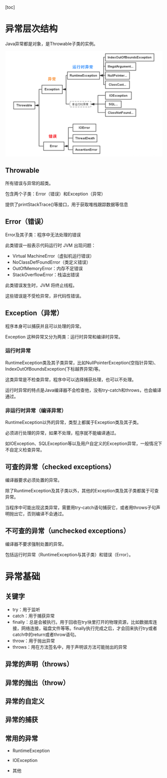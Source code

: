 [toc]

# 异常层次结构

Java异常都是对象，是Throwable子类的实例。

![image-20220703202502763](../../assets/images/image-20220703202502763.png)

## Throwable

所有错误与异常的超类。

包含两个子类：Error（错误）和Exception（异常）

提供了printStackTrace()等接口，用于获取堆栈跟踪数据等信息



## Error（错误）

Error及其子类：程序中无法处理的错误

此类错误一般表示代码运行时 JVM 出现问题：

- Virtual MachineError（虚拟机运行错误）
- NoClassDefFoundError（类定义错误）
- OutOfMemoryError：内存不足错误
- StackOverflowError：栈溢出错误

此类错误发生时，JVM 将终止线程。

这些错误是不受检异常，非代码性错误。



## Exception（异常）

程序本身可以捕获并且可以处理的异常。

Exception 这种异常又分为两类：运行时异常和编译时异常。



### 运行时异常

RuntimeException类及其子类异常，比如NullPointerException(空指针异常)、IndexOutOfBoundsException(下标越界异常)等。

这类异常是不检查异常，程序中可以选择捕获处理，也可以不处理。

运行时异常的特点是Java编译器不会检查他，没有try-catch和throws，也会编译通过。



### 非运行时异常（编译异常）

RuntimeException以外的异常，类型上都属于Exception类及其子类。

必须进行处理的异常，如果不处理，程序就不能编译通过。

如IOException、SQLException等以及用户自定义的Exception异常，一般情况下不自定义检查异常。



## 可查的异常（checked exceptions）

编译器要求必须处置的异常。

除了RuntimeException及其子类以外，其他的Exception类及其子类都属于可查异常。

当程序中可能出现这类异常，需要用try-catch语句捕获它，或者用throws子句声明抛出它，否则编译不会通过。



## 不可查的异常（unchecked exceptions）

编译器不要求强制处置的异常。

包括运行时异常（RuntimeException与其子类）和错误（Error）。



# 异常基础



## 关键字

- try：用于监听
- catch：用于捕获异常
- finally：总是会被执行。用于回收在try块里打开的物理资源，比如数据库连接，网络连接，磁盘文件等等。finally执行完成之后，才会回来执行try或者catch中的return或者throw语句。
- throw：用于抛出异常
- throws：用在方法签名中，用于声明该方法可能抛出的异常



## 异常的声明（throws）



## 异常的抛出（throw）



## 异常的自定义



## 异常的捕获



## 常用的异常



- RuntimeException

- IOException
- 其他



